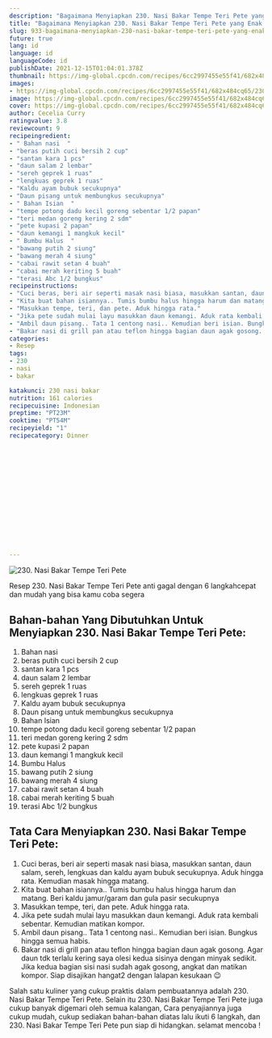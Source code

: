 ```yaml
---
description: "Bagaimana Menyiapkan 230. Nasi Bakar Tempe Teri Pete yang Enak Banget"
title: "Bagaimana Menyiapkan 230. Nasi Bakar Tempe Teri Pete yang Enak Banget"
slug: 933-bagaimana-menyiapkan-230-nasi-bakar-tempe-teri-pete-yang-enak-banget
future: true
lang: id
language: id
languageCode: id
publishDate: 2021-12-15T01:04:01.378Z 
thumbnail: https://img-global.cpcdn.com/recipes/6cc2997455e55f41/682x484cq65/230-nasi-bakar-tempe-teri-pete-foto-resep-utama.png
images:
- https://img-global.cpcdn.com/recipes/6cc2997455e55f41/682x484cq65/230-nasi-bakar-tempe-teri-pete-foto-resep-utama.png
image: https://img-global.cpcdn.com/recipes/6cc2997455e55f41/682x484cq65/230-nasi-bakar-tempe-teri-pete-foto-resep-utama.png
cover: https://img-global.cpcdn.com/recipes/6cc2997455e55f41/682x484cq65/230-nasi-bakar-tempe-teri-pete-foto-resep-utama.png
author: Cecelia Curry
ratingvalue: 3.8
reviewcount: 9
recipeingredient:
- " Bahan nasi  "
- "beras putih cuci bersih 2 cup"
- "santan kara 1 pcs"
- "daun salam 2 lembar"
- "sereh geprek 1 ruas"
- "lengkuas geprek 1 ruas"
- "Kaldu ayam bubuk secukupnya"
- "Daun pisang untuk membungkus secukupnya"
- " Bahan Isian  "
- "tempe potong dadu kecil goreng sebentar 1/2 papan"
- "teri medan goreng kering 2 sdm"
- "pete kupasi 2 papan"
- "daun kemangi 1 mangkuk kecil"
- " Bumbu Halus  "
- "bawang putih 2 siung"
- "bawang merah 4 siung"
- "cabai rawit setan 4 buah"
- "cabai merah keriting 5 buah"
- "terasi Abc 1/2 bungkus"
recipeinstructions:
- "Cuci beras, beri air seperti masak nasi biasa, masukkan santan, daun salam, sereh, lengkuas dan kaldu ayam bubuk secukupnya. Aduk hingga rata. Kemudian masak hingga matang."
- "Kita buat bahan isiannya.. Tumis bumbu halus hingga harum dan matang. Beri kaldu jamur/garam dan gula pasir secukupnya"
- "Masukkan tempe, teri, dan pete. Aduk hingga rata."
- "Jika pete sudah mulai layu masukkan daun kemangi. Aduk rata kembali sebentar. Kemudian matikan kompor."
- "Ambil daun pisang.. Tata 1 centong nasi.. Kemudian beri isian. Bungkus hingga semua habis."
- "Bakar nasi di grill pan atau teflon hingga bagian daun agak gosong. Agar daun tdk terlalu kering saya olesi kedua sisinya dengan minyak sedikit. Jika kedua bagian sisi nasi sudah agak gosong, angkat dan matikan kompor. Siap disajikan hangat2 dengan lalapan kesukaan 😉"
categories:
- Resep
tags:
- 230
- nasi
- bakar

katakunci: 230 nasi bakar 
nutrition: 161 calories
recipecuisine: Indonesian
preptime: "PT23M"
cooktime: "PT54M"
recipeyield: "1"
recipecategory: Dinner


     
    
    
    
    
    
    
    
    
    
    
      
    
---
```



![230. Nasi Bakar Tempe Teri Pete](https://img-global.cpcdn.com/recipes/6cc2997455e55f41/682x484cq65/230-nasi-bakar-tempe-teri-pete-foto-resep-utama.png)

Resep 230. Nasi Bakar Tempe Teri Pete  anti gagal dengan 6 langkahcepat dan mudah yang bisa kamu coba segera

<!--inarticleads1-->

## Bahan-bahan Yang Dibutuhkan Untuk Menyiapkan 230. Nasi Bakar Tempe Teri Pete:

1.  Bahan nasi  
1. beras putih cuci bersih 2 cup
1. santan kara 1 pcs
1. daun salam 2 lembar
1. sereh geprek 1 ruas
1. lengkuas geprek 1 ruas
1. Kaldu ayam bubuk secukupnya
1. Daun pisang untuk membungkus secukupnya
1.  Bahan Isian  
1. tempe potong dadu kecil goreng sebentar 1/2 papan
1. teri medan goreng kering 2 sdm
1. pete kupasi 2 papan
1. daun kemangi 1 mangkuk kecil
1.  Bumbu Halus  
1. bawang putih 2 siung
1. bawang merah 4 siung
1. cabai rawit setan 4 buah
1. cabai merah keriting 5 buah
1. terasi Abc 1/2 bungkus



<!--inarticleads2-->

## Tata Cara Menyiapkan 230. Nasi Bakar Tempe Teri Pete:

1. Cuci beras, beri air seperti masak nasi biasa, masukkan santan, daun salam, sereh, lengkuas dan kaldu ayam bubuk secukupnya. Aduk hingga rata. Kemudian masak hingga matang.
1. Kita buat bahan isiannya.. Tumis bumbu halus hingga harum dan matang. Beri kaldu jamur/garam dan gula pasir secukupnya
1. Masukkan tempe, teri, dan pete. Aduk hingga rata.
1. Jika pete sudah mulai layu masukkan daun kemangi. Aduk rata kembali sebentar. Kemudian matikan kompor.
1. Ambil daun pisang.. Tata 1 centong nasi.. Kemudian beri isian. Bungkus hingga semua habis.
1. Bakar nasi di grill pan atau teflon hingga bagian daun agak gosong. Agar daun tdk terlalu kering saya olesi kedua sisinya dengan minyak sedikit. Jika kedua bagian sisi nasi sudah agak gosong, angkat dan matikan kompor. Siap disajikan hangat2 dengan lalapan kesukaan 😉




Salah satu kuliner yang cukup praktis dalam pembuatannya adalah  230. Nasi Bakar Tempe Teri Pete. Selain itu  230. Nasi Bakar Tempe Teri Pete  juga cukup banyak digemari oleh semua kalangan, Cara penyajiannya juga cukup mudah, cukup sediakan bahan-bahan diatas lalu ikuti 6 langkah, dan  230. Nasi Bakar Tempe Teri Pete  pun siap di hidangkan. selamat mencoba !
